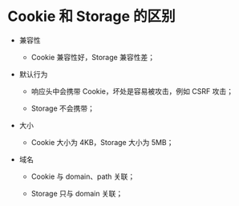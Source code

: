 # Cookie 和 Storage 的区别

- 兼容性

    - Cookie 兼容性好，Storage 兼容性差；

- 默认行为

    - 响应头中会携带 Cookie，坏处是容易被攻击，例如 CSRF 攻击；

    - Storage 不会携带；

- 大小

    - Cookie 大小为 4KB，Storage 大小为 5MB；

- 域名

    - Cookie 与 domain、path 关联；

    - Storage 只与 domain 关联；
